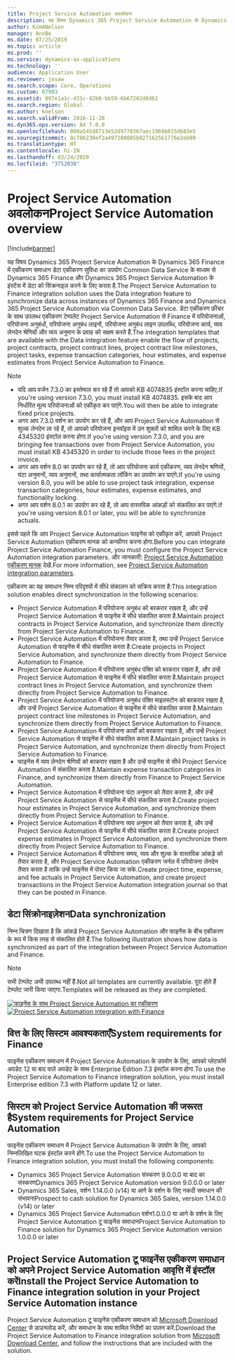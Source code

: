 ```yaml
---
title: Project Service Automation अवलोकन
description: यह विषय Dynamics 365 Project Service Automation के Dynamics 365 Finance में एकीकरण समाधान के बारे में जानकारी प्रदान करता है.
author: KimANelson
manager: AnnBe
ms.date: 07/25/2019
ms.topic: article
ms.prod: ''
ms.service: dynamics-ax-applications
ms.technology: ''
audience: Application User
ms.reviewer: josaw
ms.search.scope: Core, Operations
ms.custom: 87983
ms.assetid: 897e1a1c-d31c-42b8-bb59-6b67202d8d61
ms.search.region: Global
ms.author: knelson
ms.search.validFrom: 2016-11-28
ms.dyn365.ops.version: AX 7.0.0
ms.openlocfilehash: 080a545d8713e52d9778367aec1969b815d683e5
ms.sourcegitcommit: 8c786230ef2a497280885b827162561776e2eb00
ms.translationtype: HT
ms.contentlocale: hi-IN
ms.lasthandoff: 03/24/2020
ms.locfileid: "3752038"
---
```

# <a name="project-service-automation-overview"></a><span data-ttu-id="8e236-103">Project Service Automation अवलोकन</span><span class="sxs-lookup"><span data-stu-id="8e236-103">Project Service Automation overview</span></span>

[!include[banner](../includes/banner.md)]

<span data-ttu-id="8e236-104">यह विषय Dynamics 365 Project Service Automation के Dynamics 365 Finance में एकीकरण समाधान डेटा एकीकरण सुविधा का उपयोग Common Data Service के माध्यम से Dynamics 365 Finance और Dynamics 365 Project Service Automation के इंस्टेंस में डेटा को सिंक्रनाइज़ करने के लिए करता है.</span><span class="sxs-lookup"><span data-stu-id="8e236-104">The Project Service Automation to Finance integration solution uses the Data integration feature to synchronize data across instances of Dynamics 365 Finance and Dynamics 365 Project Service Automation via Common Data Service.</span></span> <span data-ttu-id="8e236-105">डेटा एकीकरण फ़ीचर के साथ उपलब्ध एकीकरण टेम्पलेट Project Service Automation से Finance में परियोजनाओं, परियोजना अनुबंधों, परियोजना अनुबंध लाइनों, परियोजना अनुबंध लाइन उपलब्धि, परियोजना कार्य, व्यय लेनदेन श्रेणियों और व्यय अनुमान के प्रवाह को सक्षम करते हैं.</span><span class="sxs-lookup"><span data-stu-id="8e236-105">The integration templates that are available with the Data integration feature enable the flow of projects, project contracts, project contract lines, project contract line milestones, project tasks, expense transaction categories, hour estimates, and expense estimates from Project Service Automation to Finance.</span></span>

> [!NOTE]
> - <span data-ttu-id="8e236-106">यदि आप वर्जन 7.3.0 का इस्तेमाल कर रहे हैं तो आपको KB 4074835 इंस्टॉल करना चाहिए.</span><span class="sxs-lookup"><span data-stu-id="8e236-106">If you're using version 7.3.0, you must install KB 4074835.</span></span> <span data-ttu-id="8e236-107">इसके बाद आप निर्धारित मूल्य परियोजनाओं को एकीकृत कर पाएंगे.</span><span class="sxs-lookup"><span data-stu-id="8e236-107">You will then be able to integrate fixed price projects.</span></span>
> - <span data-ttu-id="8e236-108">अगर आप 7.3.0 वर्शन का उपयोग कर रहे हैं, और आप Project Service Automation से शुल्क लेनदेन ला रहे हैं, तो आपको परियोजना इनवॉइस में उन शुक्लों को शामिल करने के लिए KB 4345320 इंस्टॉल करना होगा.</span><span class="sxs-lookup"><span data-stu-id="8e236-108">If you're using version 7.3.0, and you are bringing fee transactions over from Project Service Automation, you must install KB 4345320 in order to include those fees in the project invoice.</span></span>
> - <span data-ttu-id="8e236-109">अगर आप वर्शन 8.0 का उपयोग कर रहे हैं, तो आप परियोजना कार्य एकीकरण, व्यय लेनदेन श्रणियों, घंटा अनुमानों, व्यय अनुमानों, तथा कार्यात्मकता लॉकिंग का उपयोग कर पाएंगे.</span><span class="sxs-lookup"><span data-stu-id="8e236-109">If you're using version 8.0, you will be able to use project task integration, expense transaction categories, hour estimates, expense estimates, and functionality locking.</span></span>
> - <span data-ttu-id="8e236-110">अगर आप वर्शन 8.0.1 का उपयोग कर रहे हैं, तो आप वास्तविक आंकड़ों को संकालित कर पाएंगे.</span><span class="sxs-lookup"><span data-stu-id="8e236-110">If you're using version 8.0.1 or later, you will be able to synchronize actuals.</span></span>

<span data-ttu-id="8e236-111">इससे पहले कि आप Project Service Automation फाइनेंस को एकीकृत करें, आपको Project Service Automation एकीकरण मानक को कन्फीगर करना होगा.</span><span class="sxs-lookup"><span data-stu-id="8e236-111">Before you can integrate Project Service Automation Finance, you must configure the Project Service Automation integration parameters.</span></span> <span data-ttu-id="8e236-112">और जानकारी: [Project Service Automation एकीकरण मानक](PSA-parameters.md) देखें.</span><span class="sxs-lookup"><span data-stu-id="8e236-112">For more information, see [Project Service Automation integration parameters](PSA-parameters.md).</span></span>

<span data-ttu-id="8e236-113">एकीकरण का यह समाधान निम्न परिदृश्यों में सीधे संकालन को सक्रिय करता है:</span><span class="sxs-lookup"><span data-stu-id="8e236-113">This integration solution enables direct synchronization in the following scenarios:</span></span>

- <span data-ttu-id="8e236-114">Project Service Automation में परियोजना अनुबंध को बरकरार रखता है, और उन्हें Project Service Automation से फाइनेंस में सीधे संकालित करता है.</span><span class="sxs-lookup"><span data-stu-id="8e236-114">Maintain project contracts in Project Service Automation, and synchronize them directly from Project Service Automation to Finance.</span></span>
- <span data-ttu-id="8e236-115">Project Service Automation में परियोजना तैयार करता है, तथा उन्हें Project Service Automation से फाइनेंस में सीधे संकालित करता है.</span><span class="sxs-lookup"><span data-stu-id="8e236-115">Create projects in Project Service Automation, and synchronize them directly from Project Service Automation to Finance.</span></span>
- <span data-ttu-id="8e236-116">Project Service Automation में परियोजना अनुबंध पंक्ति को बरकरार रखता है, और उन्हें Project Service Automation से फाइनेंस में सीधे संकालित करता है.</span><span class="sxs-lookup"><span data-stu-id="8e236-116">Maintain project contract lines in Project Service Automation, and synchronize them directly from Project Service Automation to Finance.</span></span>
- <span data-ttu-id="8e236-117">Project Service Automation में परियोजना अनुबंध पंक्ति माइलस्टोन को बरकरार रखता है, और उन्हें Project Service Automation से फाइनेंस में सीधे संकालित करता है.</span><span class="sxs-lookup"><span data-stu-id="8e236-117">Maintain project contract line milestones in Project Service Automation, and synchronize them directly from Project Service Automation to Finance.</span></span>
- <span data-ttu-id="8e236-118">Project Service Automation में परियोजना कार्यों को बरकरार रखता है, और उन्हें Project Service Automation से फाइनेंस में सीधे संकालित करता है.</span><span class="sxs-lookup"><span data-stu-id="8e236-118">Maintain project tasks in Project Service Automation, and synchronize them directly from Project Service Automation to Finance.</span></span>
- <span data-ttu-id="8e236-119">फाइनेंस में व्यय लेनदेन श्रेणियों को बरकरार रखता है और उन्हें फाइनेंस से सीधे Project Service Automation में संकालित करता है.</span><span class="sxs-lookup"><span data-stu-id="8e236-119">Maintain expense transaction categories in Finance, and synchronize them directly from Finance to Project Service Automation.</span></span>
- <span data-ttu-id="8e236-120">Project Service Automation में परियोजना घंटा अनुमान को तैयार करता है, और उन्हें Project Service Automation से फाइनेंस में सीधे संकालित करता है.</span><span class="sxs-lookup"><span data-stu-id="8e236-120">Create project hour estimates in Project Service Automation, and synchronize them directly from Project Service Automation to Finance.</span></span>
- <span data-ttu-id="8e236-121">Project Service Automation में परियोजना व्यय अनुमान को तैयार करता है, और उन्हें Project Service Automation से फाइनेंस में सीधे संकालित करता है.</span><span class="sxs-lookup"><span data-stu-id="8e236-121">Create project expense estimates in Project Service Automation, and synchronize them directly from Project Service Automation to Finance.</span></span>
- <span data-ttu-id="8e236-122">Project Service Automation में परियोजना समय, व्यय और शुल्क के वास्तविक आंकड़े को तैयार करता है, और Project Service Automation एकीकरण जर्नल में परियोजना लेनदेन तैयार करता है ताकि उन्हें फाइनेंस में पोस्ट किया जा सके.</span><span class="sxs-lookup"><span data-stu-id="8e236-122">Create project time, expense, and fee actuals in Project Service Automation, and create project transactions in the Project Service Automation integration journal so that they can be posted in Finance.</span></span>

## <a name="data-synchronization"></a><span data-ttu-id="8e236-123">डेटा सिंक्रोनाइज़ेशन</span><span class="sxs-lookup"><span data-stu-id="8e236-123">Data synchronization</span></span>

<span data-ttu-id="8e236-124">निम्न चित्रण दिखाता है कि आंकड़े Project Service Automation और फाइनेंस के बीच एकीकरण के रूप में किस तरह से संकालित होते हैं.</span><span class="sxs-lookup"><span data-stu-id="8e236-124">The following illustration shows how data is synchronized as part of the integration between Project Service Automation and Finance.</span></span>

> [!NOTE]
> <span data-ttu-id="8e236-125">सभी टेम्प्लेट अभी उपलब्ध नहीं हैं.</span><span class="sxs-lookup"><span data-stu-id="8e236-125">Not all templates are currently available.</span></span> <span data-ttu-id="8e236-126">पूरा होते हैं टेम्प्लेट जारी किया जाएगा.</span><span class="sxs-lookup"><span data-stu-id="8e236-126">Templates will be released as they are completed.</span></span>

<span data-ttu-id="8e236-127">[![फाइनेंस के साथ Project Service Automation का एकीकरण](./media/PSA-integration.png)](./media/PSA-integration.png)</span><span class="sxs-lookup"><span data-stu-id="8e236-127">[![Project Service Automation integration with Finance](./media/PSA-integration.png)](./media/PSA-integration.png)</span></span>

## <a name="system-requirements-for-finance"></a><span data-ttu-id="8e236-128">वित्त के लिए सिस्टम आवश्यकताएँ</span><span class="sxs-lookup"><span data-stu-id="8e236-128">System requirements for Finance</span></span>

<span data-ttu-id="8e236-129">फाइनेंस एकीकरण समाधान में Project Service Automation के उपयोग के लिए, आपको प्लेटफॉर्म अपडेट 12 या बाद वाले अपडेट के साथ Enterprise Edition 7.3 इंस्टॉल करना होगा.</span><span class="sxs-lookup"><span data-stu-id="8e236-129">To use the Project Service Automation to Finance integration solution, you must install Enterprise edition 7.3 with Platform update 12 or later.</span></span>

## <a name="system-requirements-for-project-service-automation"></a><span data-ttu-id="8e236-130">सिस्टम को Project Service Automation की जरूरत है</span><span class="sxs-lookup"><span data-stu-id="8e236-130">System requirements for Project Service Automation</span></span>

<span data-ttu-id="8e236-131">फाइनेंस एकीकरण समाधान में Project Service Automation के उपयोग के लिए, आपको निम्नलिखित घटक इंस्टॉल करने होंगे.</span><span class="sxs-lookup"><span data-stu-id="8e236-131">To use the Project Service Automation to Finance integration solution, you must install the following components:</span></span>

- <span data-ttu-id="8e236-132">Dynamics 365 Project Service Automation संस्करण 9.0.0.0 या बाद का संस्करण</span><span class="sxs-lookup"><span data-stu-id="8e236-132">Dynamics 365 Project Service Automation version 9.0.0.0 or later</span></span>
- <span data-ttu-id="8e236-133">Dynamics 365 Sales, वर्शन 1.14.0.0 (v14) या आगे के वर्शन के लिए नकदी समाधान की संभावना</span><span class="sxs-lookup"><span data-stu-id="8e236-133">Prospect to cash solution for Dynamics 365 Sales, version 1.14.0.0 (v14) or later</span></span>
- <span data-ttu-id="8e236-134">Dynamics 365 Project Service Automation वर्शन1.0.0.0 या आगे के वर्शन के लिए Project Service Automation टू फाइनेंस समाधान</span><span class="sxs-lookup"><span data-stu-id="8e236-134">Project Service Automation to Finance solution for Dynamics 365 Project Service Automation version 1.0.0.0 or later</span></span>

## <a name="install-the-project-service-automation-to-finance-integration-solution-in-your-project-service-automation-instance"></a><span data-ttu-id="8e236-135">Project Service Automation टू फाइनेंस एकीकरण समाधान को अपने Project Service Automation आवृत्ति में इंस्टॉल करें</span><span class="sxs-lookup"><span data-stu-id="8e236-135">Install the Project Service Automation to Finance integration solution in your Project Service Automation instance</span></span>

<span data-ttu-id="8e236-136">Project Service Automation टू फाइनेंस एकीकरण समाधान को [Microsoft Download Center](https://www.microsoft.com/download/details.aspx?id=57016) से डाउनलोड करें, और समाधान के साथ शामिल निर्देशों का पालन करें.</span><span class="sxs-lookup"><span data-stu-id="8e236-136">Download the Project Service Automation to Finance integration solution from [Microsoft Download Center](https://www.microsoft.com/download/details.aspx?id=57016), and follow the instructions that are included with the solution.</span></span>
